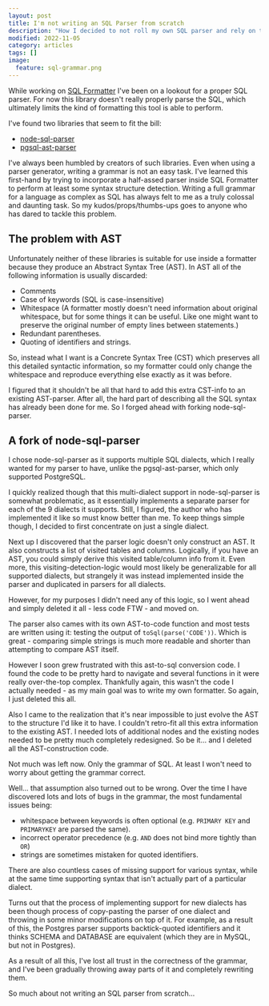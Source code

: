 ```yaml
---
layout: post
title: I'm not writing an SQL Parser from scratch
description: "How I decided to not roll my own SQL parser and rely on the work of others"
modified: 2022-11-05
category: articles
tags: []
image:
  feature: sql-grammar.png
---
```


While working on [SQL Formatter][] I've been on a lookout for a proper SQL parser.
For now this library doesn't really properly parse the SQL,
which ultimately limits the kind of formatting this tool is able to perform.

I've found two libraries that seem to fit the bill:

- [node-sql-parser][]
- [pgsql-ast-parser][]

I've always been humbled by creators of such libraries.
Even when using a parser generator, writing a grammar is not an easy task.
I've learned this first-hand by trying to incorporate a half-assed parser
inside SQL Formatter to perform at least some syntax structure detection.
Writing a full grammar for a language as complex as SQL has always felt to me
as a truly colossal and daunting task. So my kudos/props/thumbs-ups goes to
anyone who has dared to tackle this problem.

## The problem with AST

Unfortunately neither of these libraries is suitable for use inside a formatter
because they produce an Abstract Syntax Tree (AST).
In AST all of the following information is usually discarded:

- Comments
- Case of keywords (SQL is case-insensitive)
- Whitespace (A formatter mostly doesn't need information about original
  whitespace, but for some things it can be useful. Like one might want to
  preserve the original number of empty lines between statements.)
- Redundant parentheses.
- Quoting of identifiers and strings.

So, instead what I want is a Concrete Syntax Tree (CST) which preserves
all this detailed syntactic information, so my formatter could only
change the whitespace and reproduce everything else exactly as it was before.

I figured that it shouldn't be all that hard to add this extra CST-info
to an existing AST-parser. After all, the hard part of describing all the
SQL syntax has already been done for me. So I forged ahead with forking
node-sql-parser.

## A fork of node-sql-parser

I chose node-sql-parser as it supports multiple SQL dialects, which I
really wanted for my parser to have, unlike the pgsql-ast-parser, which
only supported PostgreSQL.

I quickly realized though that this multi-dialect support in node-sql-parser
is somewhat problematic, as it essentially implements a separate parser
for each of the 9 dialects it supports. Still, I figured, the author who has
implemented it like so must know better than me. To keep things simple though,
I decided to first concentrate on just a single dialect.

Next up I discovered that the parser logic doesn't only construct an AST.
It also constructs a list of visited tables and columns. Logically, if
you have an AST, you could simply derive this visited table/column info
from it. Even more, this visiting-detection-logic would most likely
be generalizable for all supported dialects, but strangely it was instead
implemented inside the parser and duplicated in parsers for all dialects.

However, for my purposes I didn't need any of this logic, so I went ahead
and simply deleted it all - less code FTW - and moved on.

The parser also cames with its own AST-to-code function and most tests
are written using it: testing the output of `toSql(parse('CODE'))`.
Which is great - comparing simple strings is much more readable and shorter
than attempting to compare AST itself.

However I soon grew frustrated with this ast-to-sql conversion code.
I found the code to be pretty hard to navigate and several functions
in it were really over-the-top complex. Thankfully again, this wasn't
the code I actually needed - as my main goal was to write my own formatter.
So again, I just deleted this all.

Also I came to the realization that it's near impossible to just evolve
the AST to the structure I'd like it to have. I couldn't retro-fit
all this extra information to the existing AST. I needed lots of additional
nodes and the existing nodes needed to be pretty much completely redesigned.
So be it... and I deleted all the AST-construction code.

Not much was left now. Only the grammar of SQL. At least I won't need
to worry about getting the grammar correct.

Well... that assumption also turned out to be wrong. Over the time
I have discovered lots and lots of bugs in the grammar, the most fundamental
issues being:

- whitespace between keywords is often optional (e.g. `PRIMARY KEY` and `PRIMARYKEY` are parsed the same).
- incorrect operator precedence (e.g. `AND` does not bind more tightly than `OR`)
- strings are sometimes mistaken for quoted identifiers.

There are also countless cases of missing support for various syntax,
while at the same time supporting syntax that isn't actually part of
a particular dialect.

Turns out that the process of implementing support for new dialects
has been though process of copy-pasting the parser of one dialect
and throwing in some minor modifications on top of it. For example,
as a result of this, the Postgres parser supports backtick-quoted
identifiers and it thinks SCHEMA and DATABASE are equivalent (which
they are in MySQL, but not in Postgres).

As a result of all this, I've lost all trust in the correctness of the
grammar, and I've been gradually throwing away parts of it and completely
rewriting them.

So much about not writing an SQL parser from scratch...

[sql formatter]: https://github.com/sql-formatter-org/sql-formatter
[node-sql-parser]: https://github.com/taozhi8833998/node-sql-parser
[pgsql-ast-parser]: https://github.com/oguimbal/pgsql-ast-parser
